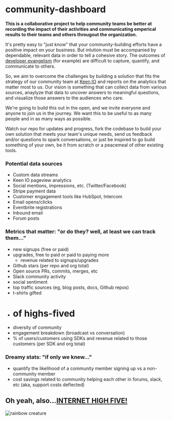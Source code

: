 # community-dashboard
**This is a collaborative project to help community teams be better at recording the impact of their activities and communicating emperical results to their teams and others througout the organization.**

It's pretty easy to "just know" that your community-building efforts have a positive impact on your business. But intution must be accompanied by dependable, relevant data in order to tell a cohesive story. The outcomes of [developer evangelism](https://sendgrid.com/blog/explained-developer-evangelism-parents/) (for example) are difficult to capture, quantify, and communicate to others.

So, we aim to overcome the challenges by building a solution that fits the strategy of our community team at [Keen IO](http://keen.io) and reports on the analytics that matter most to us. Our vision is something that can collect data from various sources, anaylyze that data to uncover answers to meaningful questions, and visualize those answers to the audiences who care. 

We're going to build this out in the open, and we invite everyone and anyone to join us in the journey. We want this to be useful to as many people and in as many ways as possible. 

Watch our repo for updates and progress, fork the codebase to build your own solution that meets your team's unique needs, send us feedback and/or questions to spark conversations, or just be inspired to go build something of your own, be it from scratch or a peacemeal of other existing tools. 

### Potential data sources

* Custom data streams
* Keen IO pageview analytics
* Social mentions, impressions, etc. (Twitter/Facebook)
* Stripe payment data
* Customer engagement tools like HubSpot, Intercom
* Email opens/clicks
* Eventbrite registrations
* Inbound email
* Forum posts

### Metrics that matter: "or do they? well, at least we can track them..."
* new signups (free or paid)
* upgrades, free to paid or paid to paying more
  * revenue related to signups/upgrades
*  Github stars (per repo and org total)
*  Open source PRs, commits, merges, etc
*  Slack community activity
*  social sentiment
*  top traffic sources (eg, blog posts, docs, Github repos)
*  t-shirts gifted
*  # of highs-fived
*  diversity of community
*  engagement breakdown (broadcast vs conversation)
*  % of users/customers using SDKs and revenue related to those customers (per SDK and org total)


### Dreamy stats: "if only we knew..."
*  quantify the likelihood of a community member signing up vs a non-community member
*  cost savings related to community helping each other in forums, slack, etc (aka, support costs deflected)

  

## Oh yeah, also...[INTERNET HIGH FIVE!](http://keen.github.io/highfive/)

![rainbow creature](http://media.giphy.com/media/GOt1QQZQ6TOQU/giphy.gif)


